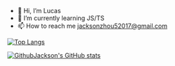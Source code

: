 - 👋 Hi, I’m Lucas
- 🌱 I’m currently learning JS/TS
- 📫 How to reach me jacksonzhou52017@gmail.com

<!---
GitHubJackson/GitHubJackson is a ✨ special ✨ repository because its `README.md` (this file) appears on your GitHub profile.
You can click the Preview link to take a look at your changes.
--->

[![Top Langs](https://github-readme-stats.vercel.app/api/top-langs/?username=GithubJackson&size_weight=0.5&count_weight=0.5&hide=html)](https://github.com/anuraghazra/github-readme-stats)

[![GithubJackson's GitHub stats](https://github-readme-stats.vercel.app/api?username=GithubJackson)](https://github.com/anuraghazra/github-readme-stats)

